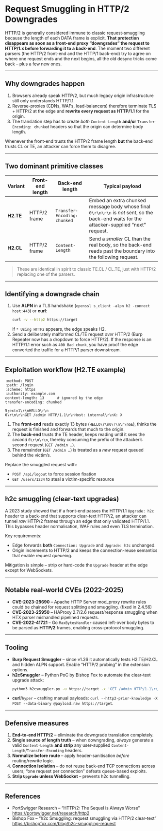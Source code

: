 # Request Smuggling in HTTP/2 Downgrades

HTTP/2 is generally considered immune to classic request-smuggling because the length of each DATA frame is explicit. **That protection disappears as soon as a front-end proxy “downgrades” the request to HTTP/1.x before forwarding it to a back-end**. The moment two different parsers (the HTTP/2 front-end and the HTTP/1 back-end) try to agree on where one request ends and the next begins, all the old desync tricks come back – plus a few new ones.

---
## Why downgrades happen

1. Browsers already speak HTTP/2, but much legacy origin infrastructure still only understands HTTP/1.1.
2. Reverse-proxies (CDNs, WAFs, load-balancers) therefore terminate TLS + HTTP/2 at the edge and **rewrite every request as HTTP/1.1** for the origin.
3. The translation step has to create *both* `Content-Length` **and/or** `Transfer-Encoding: chunked` headers so that the origin can determine body length.

Whenever the front-end trusts the HTTP/2 frame length **but** the back-end trusts CL or TE, an attacker can force them to disagree.

---
## Two dominant primitive classes

| Variant | Front-end length | Back-end length | Typical payload |
|---------|-----------------|-----------------|-----------------|
| **H2.TE** | HTTP/2 frame | `Transfer-Encoding: chunked` | Embed an extra chunked message body whose final `0\r\n\r\n` is *not* sent, so the back-end waits for the attacker-supplied “next” request. |
| **H2.CL** | HTTP/2 frame | `Content-Length` | Send a *smaller* CL than the real body, so the back-end reads past the boundary into the following request. |

> These are identical in spirit to classic TE.CL / CL.TE, just with HTTP/2 replacing one of the parsers.  

---
## Identifying a downgrade chain

1. Use **ALPN** in a TLS handshake (`openssl s_client -alpn h2 -connect host:443`) or **curl**:
   ```bash
   curl -v --http2 https://target
   ```
   If `* Using HTTP2` appears, the edge speaks H2.
2. Send a deliberately malformed CL/TE request *over* HTTP/2 (Burp Repeater now has a dropdown to force HTTP/2). If the response is an HTTP/1.1 error such as `400 Bad chunk`, you have proof the edge converted the traffic for a HTTP/1 parser downstream.

---
## Exploitation workflow (H2.TE example)

```http
:method: POST
:path: /login
:scheme: https
:authority: example.com
content-length: 13      # ignored by the edge
transfer-encoding: chunked

5;ext=1\r\nHELLO\r\n
0\r\n\r\nGET /admin HTTP/1.1\r\nHost: internal\r\nX: X
```
1. The **front-end** reads exactly 13 bytes (`HELLO\r\n0\r\n\r\nGE`), thinks the request is finished and forwards that much to the origin.
2. The **back-end** trusts the TE header, keeps reading until it sees the *second* `0\r\n\r\n`, thereby consuming the prefix of the attacker’s second request (`GET /admin …`).
3. The remainder (`GET /admin …`) is treated as a *new* request queued behind the victim’s.

Replace the smuggled request with:
* `POST /api/logout` to force session fixation
* `GET /users/1234` to steal a victim-specific resource

---
## h2c smuggling (clear-text upgrades)

A 2023 study showed that if a front-end passes the HTTP/1.1 `Upgrade: h2c` header to a back-end that supports clear-text HTTP/2, an attacker can tunnel *raw* HTTP/2 frames through an edge that only validated HTTP/1.1. This bypasses header normalisation, WAF rules and even TLS termination.  

Key requirements:
* Edge forwards **both** `Connection: Upgrade` and `Upgrade: h2c` unchanged.
* Origin increments to HTTP/2 and keeps the connection-reuse semantics that enable request queueing.

Mitigation is simple – strip or hard-code the `Upgrade` header at the edge except for WebSockets.

---
## Notable real-world CVEs (2022-2025)

* **CVE-2023-25690** – Apache HTTP Server mod_proxy rewrite rules could be chained for request splitting and smuggling. (fixed in 2.4.56)  
* **CVE-2023-25950** – HAProxy 2.7/2.6 request/response smuggling when HTX parser mishandled pipelined requests.  
* **CVE-2022-41721** – Go `MaxBytesHandler` caused left-over body bytes to be parsed as **HTTP/2** frames, enabling cross-protocol smuggling.  

---
## Tooling

* **Burp Request Smuggler** – since v1.26 it automatically tests H2.TE/H2.CL and hidden ALPN support. Enable “HTTP/2 probing” in the extension options.
* **h2cSmuggler** – Python PoC by Bishop Fox to automate the clear-text upgrade attack:
  ```bash
  python3 h2csmuggler.py -u https://target -x 'GET /admin HTTP/1.1\r\nHost: target\r\n\r\n'
  ```
* **curl**/`hyper` – crafting manual payloads: `curl --http2-prior-knowledge -X POST --data-binary @payload.raw https://target`.

---
## Defensive measures

1. **End-to-end HTTP/2** – eliminate the downgrade translation completely.
2. **Single source of length truth** – when downgrading, *always* generate a valid `Content-Length` **and** **strip** any user-supplied `Content-Length`/`Transfer-Encoding` headers.
3. **Normalize before route** – apply header-sanitisation *before* routing/rewrite logic.
4. **Connection isolation** – do not reuse back-end TCP connections across users; “one request per connection” defeats queue-based exploits.
5. **Strip `Upgrade` unless WebSocket** – prevents h2c tunnelling.

---
## References

* PortSwigger Research – “HTTP/2: The Sequel is Always Worse” <https://portswigger.net/research/http2>
* Bishop Fox – “h2c Smuggling: request smuggling via HTTP/2 clear-text” <https://bishopfox.com/blog/h2c-smuggling-request>

